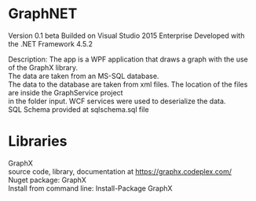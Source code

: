 # GraphNET
Version 0.1 beta
Builded on Visual Studio 2015 Enterprise
Developed with the .NET Framework 4.5.2

Description: 
The app is a WPF application that draws a graph with the use of the GraphX library.<br>
The data are taken from an MS-SQL database.<br>
The data to the database are taken from xml files. The location of the files are inside the GraphService project <br>
in the folder input. WCF services were used to deserialize the data. <br>
SQL Schema provided at sqlschema.sql file

# Libraries
GraphX <br>
source code, library, documentation at  https://graphx.codeplex.com/  <br>
Nuget package: GraphX  <br>
Install from command line: Install-Package GraphX  <br>
